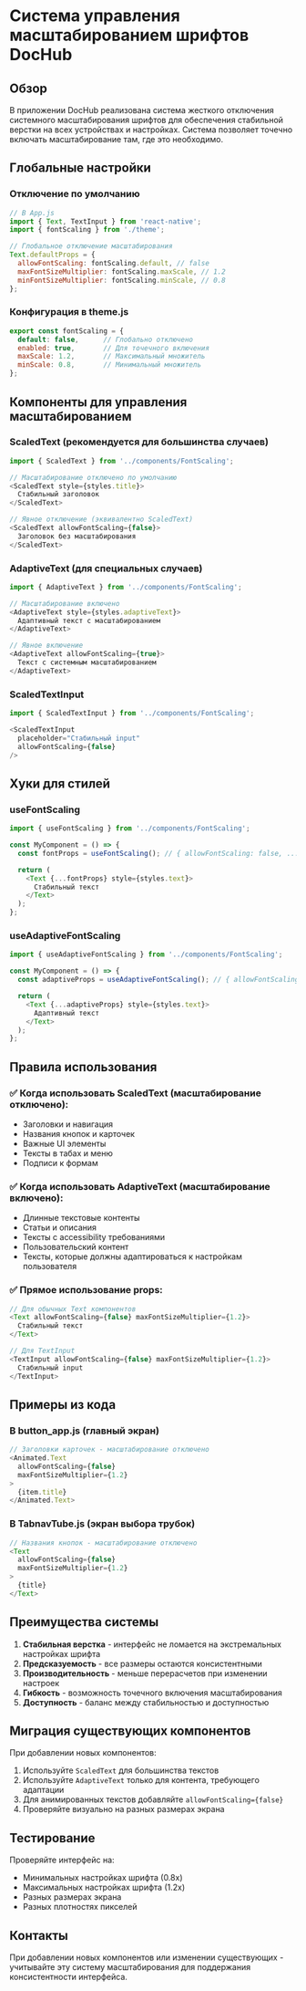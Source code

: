 # Система управления масштабированием шрифтов DocHub

## Обзор

В приложении DocHub реализована система жесткого отключения системного масштабирования шрифтов для обеспечения стабильной верстки на всех устройствах и настройках. Система позволяет точечно включать масштабирование там, где это необходимо.

## Глобальные настройки

### Отключение по умолчанию
```javascript
// В App.js
import { Text, TextInput } from 'react-native';
import { fontScaling } from './theme';

// Глобальное отключение масштабирования
Text.defaultProps = {
  allowFontScaling: fontScaling.default, // false
  maxFontSizeMultiplier: fontScaling.maxScale, // 1.2
  minFontSizeMultiplier: fontScaling.minScale, // 0.8
};
```

### Конфигурация в theme.js
```javascript
export const fontScaling = {
  default: false,      // Глобально отключено
  enabled: true,       // Для точечного включения
  maxScale: 1.2,       // Максимальный множитель
  minScale: 0.8,       // Минимальный множитель
};
```

## Компоненты для управления масштабированием

### ScaledText (рекомендуется для большинства случаев)
```javascript
import { ScaledText } from '../components/FontScaling';

// Масштабирование отключено по умолчанию
<ScaledText style={styles.title}>
  Стабильный заголовок
</ScaledText>

// Явное отключение (эквивалентно ScaledText)
<ScaledText allowFontScaling={false}>
  Заголовок без масштабирования
</ScaledText>
```

### AdaptiveText (для специальных случаев)
```javascript
import { AdaptiveText } from '../components/FontScaling';

// Масштабирование включено
<AdaptiveText style={styles.adaptiveText}>
  Адаптивный текст с масштабированием
</AdaptiveText>

// Явное включение
<AdaptiveText allowFontScaling={true}>
  Текст с системным масштабированием
</AdaptiveText>
```

### ScaledTextInput
```javascript
import { ScaledTextInput } from '../components/FontScaling';

<ScaledTextInput
  placeholder="Стабильный input"
  allowFontScaling={false}
/>
```

## Хуки для стилей

### useFontScaling
```javascript
import { useFontScaling } from '../components/FontScaling';

const MyComponent = () => {
  const fontProps = useFontScaling(); // { allowFontScaling: false, ... }

  return (
    <Text {...fontProps} style={styles.text}>
      Стабильный текст
    </Text>
  );
};
```

### useAdaptiveFontScaling
```javascript
import { useAdaptiveFontScaling } from '../components/FontScaling';

const MyComponent = () => {
  const adaptiveProps = useAdaptiveFontScaling(); // { allowFontScaling: true, ... }

  return (
    <Text {...adaptiveProps} style={styles.text}>
      Адаптивный текст
    </Text>
  );
};
```

## Правила использования

### ✅ Когда использовать ScaledText (масштабирование отключено):
- Заголовки и навигация
- Названия кнопок и карточек
- Важные UI элементы
- Тексты в табах и меню
- Подписи к формам

### ✅ Когда использовать AdaptiveText (масштабирование включено):
- Длинные текстовые контенты
- Статьи и описания
- Тексты с accessibility требованиями
- Пользовательский контент
- Тексты, которые должны адаптироваться к настройкам пользователя

### ✅ Прямое использование props:
```javascript
// Для обычных Text компонентов
<Text allowFontScaling={false} maxFontSizeMultiplier={1.2}>
  Стабильный текст
</Text>

// Для TextInput
<TextInput allowFontScaling={false} maxFontSizeMultiplier={1.2}>
  Стабильный input
</TextInput>
```

## Примеры из кода

### В button_app.js (главный экран)
```javascript
// Заголовки карточек - масштабирование отключено
<Animated.Text
  allowFontScaling={false}
  maxFontSizeMultiplier={1.2}
>
  {item.title}
</Animated.Text>
```

### В TabnavTube.js (экран выбора трубок)
```javascript
// Названия кнопок - масштабирование отключено
<Text
  allowFontScaling={false}
  maxFontSizeMultiplier={1.2}
>
  {title}
</Text>
```

## Преимущества системы

1. **Стабильная верстка** - интерфейс не ломается на экстремальных настройках шрифта
2. **Предсказуемость** - все размеры остаются консистентными
3. **Производительность** - меньше перерасчетов при изменении настроек
4. **Гибкость** - возможность точечного включения масштабирования
5. **Доступность** - баланс между стабильностью и доступностью

## Миграция существующих компонентов

При добавлении новых компонентов:

1. Используйте `ScaledText` для большинства текстов
2. Используйте `AdaptiveText` только для контента, требующего адаптации
3. Для анимированных текстов добавляйте `allowFontScaling={false}`
4. Проверяйте визуально на разных размерах экрана

## Тестирование

Проверяйте интерфейс на:
- Минимальных настройках шрифта (0.8x)
- Максимальных настройках шрифта (1.2x)
- Разных размерах экрана
- Разных плотностях пикселей

## Контакты

При добавлении новых компонентов или изменении существующих - учитывайте эту систему масштабирования для поддержания консистентности интерфейса.
